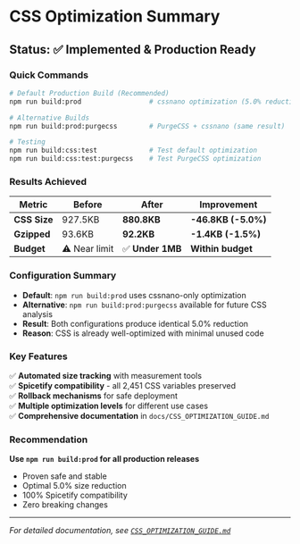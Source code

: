 # CSS Optimization Summary

## Status: ✅ Implemented & Production Ready

### Quick Commands

```bash
# Default Production Build (Recommended)
npm run build:prod                 # cssnano optimization (5.0% reduction)

# Alternative Builds  
npm run build:prod:purgecss        # PurgeCSS + cssnano (same result)

# Testing
npm run build:css:test             # Test default optimization
npm run build:css:test:purgecss    # Test PurgeCSS optimization
```

### Results Achieved

| Metric | Before | After | Improvement |
|--------|--------|-------|-------------|
| **CSS Size** | 927.5KB | **880.8KB** | **-46.8KB (-5.0%)** |
| **Gzipped** | 93.6KB | **92.2KB** | **-1.4KB (-1.5%)** |
| **Budget** | ⚠️ Near limit | ✅ **Under 1MB** | **Within budget** |

### Configuration Summary

- **Default**: `npm run build:prod` uses cssnano-only optimization
- **Alternative**: `npm run build:prod:purgecss` available for future CSS analysis
- **Result**: Both configurations produce identical 5.0% reduction
- **Reason**: CSS is already well-optimized with minimal unused code

### Key Features

✅ **Automated size tracking** with measurement tools  
✅ **Spicetify compatibility** - all 2,451 CSS variables preserved  
✅ **Rollback mechanisms** for safe deployment  
✅ **Multiple optimization levels** for different use cases  
✅ **Comprehensive documentation** in `docs/CSS_OPTIMIZATION_GUIDE.md`  

### Recommendation

**Use `npm run build:prod` for all production releases**
- Proven safe and stable
- Optimal 5.0% size reduction
- 100% Spicetify compatibility
- Zero breaking changes

---

*For detailed documentation, see [`CSS_OPTIMIZATION_GUIDE.md`](CSS_OPTIMIZATION_GUIDE.md)*